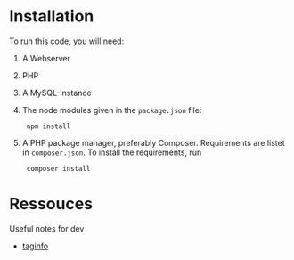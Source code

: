 # Installation
To run this code, you will need:
1. A Webserver
2. PHP
3. A MySQL-Instance
4. The node modules given in the ```package.json``` file:

        npm install

5. A PHP package manager, preferably Composer. Requirements are listet in ```composer.json```. To install the requirements, run

        composer install

# Ressouces 
Useful notes for dev
- [taginfo](https://taginfo.openstreetmap.org/tags/shop=butcher#combinations)